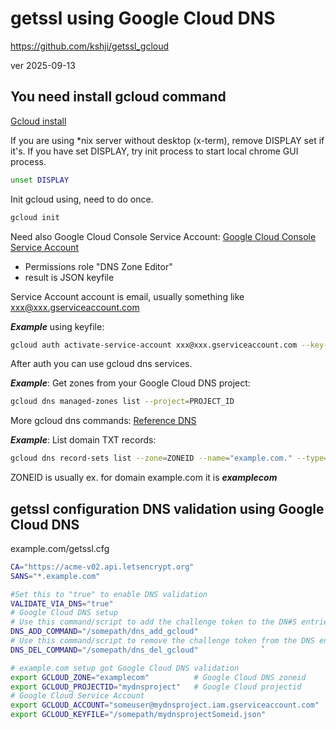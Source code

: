 # getssl using Google Cloud DNS

https://github.com/kshji/getssl_gcloud

ver 2025-09-13

## You need install gcloud command

[Gcloud install](gle.com/sdk/docs/install)

If you are using *nix server without desktop (x-term), remove DISPLAY set if it's.
If you have set DISPLAY, try init process to start local chrome GUI process.
``` sh
unset DISPLAY
```

Init gcloud using, need to do once.

``` sh
gcloud init
```

Need also Google Cloud Console Service Account:
[Google Cloud Console Service Account](https://console.cloud.google.com/projectselector2/iam-admin/serviceaccounts )

* Permissions role "DNS Zone Editor"
* result is JSON keyfile

Service Account  account is email, usually something like  xxx@xxx.gserviceaccount.com

***Example*** using keyfile:

``` sh
gcloud auth activate-service-account xxx@xxx.gserviceaccount.com --key-file=/somepath/PROJECT_ID_xxxxx.json
```

After auth you can use gcloud dns services.

***Example***: Get zones from your Google Cloud DNS project:

``` sh
gcloud dns managed-zones list --project=PROJECT_ID
``` 

More gcloud dns commands: [Reference DNS](https://google.com/sdk/gcloud/reference/dns)

***Example***: List domain TXT records:

``` sh
gcloud dns record-sets list --zone=ZONEID --name="example.com." --type="TXT" 
```

ZONEID is usually ex. for domain example.com it is ***examplecom***

## getssl configuration DNS validation using Google Cloud DNS

example.com/getssl.cfg

``` sh
CA="https://acme-v02.api.letsencrypt.org"
SANS="*.example.com"

#Set this to "true" to enable DNS validation
VALIDATE_VIA_DNS="true"             
# Google Cloud DNS setup
# Use this command/script to add the challenge token to the DN#S entries for the domain
DNS_ADD_COMMAND="/somepath/dns_add_gcloud"              
# Use this command/script to remove the challenge token from the DNS entries for the domain
DNS_DEL_COMMAND="/somepath/dns_del_gcloud"              `

# example.com setup got Google Cloud DNS validation
export GCLOUD_ZONE="examplecom"          # Google Cloud DNS zoneid
export GCLOUD_PROJECTID="mydnsproject"   # Google Cloud projectid
# Google Cloud Service Account
export GCLOUD_ACCOUNT="someuser@mydnsproject.iam.gserviceaccount.com"  
export GCLOUD_KEYFILE="/somepath/mydnsprojectSomeid.json"

```


